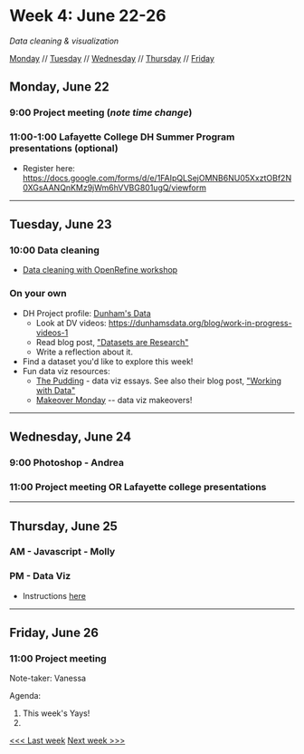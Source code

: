 # Week 4: June 22-26

*Data cleaning & visualization*

[Monday](#monday-june-22) // [Tuesday](#tuesday-june-23) // [Wednesday](#wednesday-june-24) // [Thursday](#thursday-june-25) // [Friday](#friday-june-26)

## Monday, June 22

### 9:00 Project meeting (*note time change*)

### 11:00-1:00 Lafayette College DH Summer Program presentations (optional)
- Register here: https://docs.google.com/forms/d/e/1FAIpQLSejOMNB6NU05XxztOBf2N0XGsAANQnKMz9jWm6hVVBG801ugQ/viewform

---

## Tuesday, June 23

### 10:00 Data cleaning
- [Data cleaning with OpenRefine workshop](https://github.com/tri-cods/tidy-data)

### On your own
- DH Project profile: [Dunham's Data](https://dunhamsdata.org)
  - Look at DV videos: https://dunhamsdata.org/blog/work-in-progress-videos-1
  - Read blog post, ["Datasets are Research"](https://dunhamsdata.org/blog/datasets-are-research)
  - Write a reflection about it.
- Find a dataset you'd like to explore this week!
- Fun data viz resources:
  - [The Pudding](https://pudding.cool/) - data viz essays. See also their blog post, ["Working with Data"](https://pudding.cool/)
  - [Makeover Monday](https://www.makeovermonday.co.uk/) -- data viz makeovers!

---

## Wednesday, June 24

### 9:00 Photoshop - Andrea

### 11:00 Project meeting OR Lafayette college presentations

---

## Thursday, June 25

### AM - Javascript - Molly

### PM - Data Viz

- Instructions [here](../lessons/data)

---

## Friday, June 26

### 11:00 Project meeting
Note-taker: Vanessa

Agenda:
1. This week's Yays!
2.


[<<< Last week](/3-exhibitions.md) [Next week >>>](/5-gis.md)
